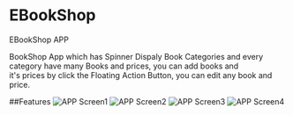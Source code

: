 # EBookShop
EBookShop APP

BookShop App which has Spinner Dispaly Book Categories and every category have many Books and prices, you can add books and <br/>
it's prices by click the Floating Action Button, you can edit any book and price.

##Features
![APP Screen1](https://user-images.githubusercontent.com/11637355/80854120-e0268e80-8c35-11ea-9ae0-0d8d7ea1e42d.png)
![APP Screen2](https://user-images.githubusercontent.com/11637355/80854207-75298780-8c36-11ea-84bf-74ab388f17a2.png)
![APP Screen3](https://user-images.githubusercontent.com/11637355/80854209-76f34b00-8c36-11ea-9ccc-96b5caf4a46a.png)
![APP Screen4](https://user-images.githubusercontent.com/11637355/80854211-79ee3b80-8c36-11ea-918a-386e5aae77b9.png)

